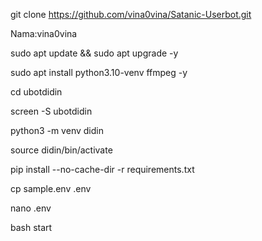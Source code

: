 git clone https://github.com/vina0vina/Satanic-Userbot.git

Nama:vina0vina

sudo apt update && sudo apt upgrade -y

sudo apt install python3.10-venv ffmpeg -y

cd ubotdidin

screen -S ubotdidin

python3 -m venv didin

source didin/bin/activate

pip install --no-cache-dir -r requirements.txt

cp sample.env .env

nano .env

bash start
